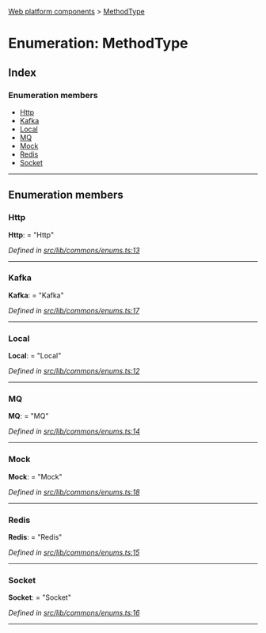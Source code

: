 [Web platform components](../README.md) > [MethodType](../enums/methodtype.md)

# Enumeration: MethodType

## Index

### Enumeration members

* [Http](methodtype.md#http)
* [Kafka](methodtype.md#kafka)
* [Local](methodtype.md#local)
* [MQ](methodtype.md#mq)
* [Mock](methodtype.md#mock)
* [Redis](methodtype.md#redis)
* [Socket](methodtype.md#socket)

---

## Enumeration members

<a id="http"></a>

###  Http

**Http**:  = "Http"

*Defined in [src/lib/commons/enums.ts:13](https://github.com/nodulusteam/methodus.dev/blob/0650919/modules/platform/platform-web/src/lib/commons/enums.ts#L13)*

___
<a id="kafka"></a>

###  Kafka

**Kafka**:  = "Kafka"

*Defined in [src/lib/commons/enums.ts:17](https://github.com/nodulusteam/methodus.dev/blob/0650919/modules/platform/platform-web/src/lib/commons/enums.ts#L17)*

___
<a id="local"></a>

###  Local

**Local**:  = "Local"

*Defined in [src/lib/commons/enums.ts:12](https://github.com/nodulusteam/methodus.dev/blob/0650919/modules/platform/platform-web/src/lib/commons/enums.ts#L12)*

___
<a id="mq"></a>

###  MQ

**MQ**:  = "MQ"

*Defined in [src/lib/commons/enums.ts:14](https://github.com/nodulusteam/methodus.dev/blob/0650919/modules/platform/platform-web/src/lib/commons/enums.ts#L14)*

___
<a id="mock"></a>

###  Mock

**Mock**:  = "Mock"

*Defined in [src/lib/commons/enums.ts:18](https://github.com/nodulusteam/methodus.dev/blob/0650919/modules/platform/platform-web/src/lib/commons/enums.ts#L18)*

___
<a id="redis"></a>

###  Redis

**Redis**:  = "Redis"

*Defined in [src/lib/commons/enums.ts:15](https://github.com/nodulusteam/methodus.dev/blob/0650919/modules/platform/platform-web/src/lib/commons/enums.ts#L15)*

___
<a id="socket"></a>

###  Socket

**Socket**:  = "Socket"

*Defined in [src/lib/commons/enums.ts:16](https://github.com/nodulusteam/methodus.dev/blob/0650919/modules/platform/platform-web/src/lib/commons/enums.ts#L16)*

___

